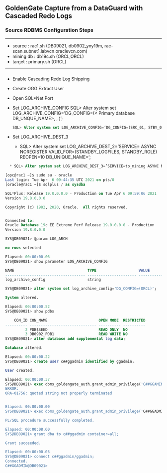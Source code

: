 ## GoldenGate Capture from a DataGuard with Cascaded Redo Logs
### Source RDBMS Configuration Steps

---
* source    : rac1.sh    (DB09021, db0902_yny19m, rac-scan.subnet1.labvcn.oraclevcn.com) 
* mining db : db19c.sh   (ORCL,ORCL)
* target    : primary.sh (ORCL) 
---

### 
* Enable Cascading Redo Log Shipping
* Create OGG Extract User
* Open SQL*Net Port
* Set LOG_ARCHIVE_CONFIG
  SQL> Alter system set LOG_ARCHIVE_CONFIG=’DG_CONFIG=(< Primary database DB_UNQUE_NAME>, <Standby database DB_UNIQUE_NAME>, <Mining database DB_UNIQUE_NAME>)’;
  
  ```sql
  SQL> Alter system set LOG_ARCHIVE_CONFIG=’DG_CONFIG=(SRC_01, STBY_02, MINING)’;
  ```
* Set LOG_ARCHIVE_DEST_3
  * SQL> Alter system set LOG_ARCHIVE_DEST_2=’SERVICE=<connect string for the mining database> ASYNC NOREGISTER VALID_FOR=(STANDBY_LOGFILES, STANDBY_ROLE) REOPEN=10 DB_UNIQUE_NAME=<db unique name of the mining server>’;

```sql
  * SQL> Alter system set LOG_ARCHIVE_DEST_3=’SERVICE=to_mining ASYNC NOREGISTER VALID_FOR=(STANDBY_LOGFILES, STANDBY_ROLE) REOPEN=10 DB_UNIQUE_NAME=mining’;
```
```sql
[opc@rac1 ~]$ sudo su - oracle
Last login: Tue Apr  6 09:44:35 UTC 2021 on pts/0
[oracle@rac1 ~]$ sqlplus / as sysdba

SQL*Plus: Release 19.0.0.0.0 - Production on Tue Apr 6 09:59:06 2021
Version 19.8.0.0.0

Copyright (c) 1982, 2020, Oracle.  All rights reserved.


Connected to:
Oracle Database 19c EE Extreme Perf Release 19.0.0.0.0 - Production
Version 19.8.0.0.0

SYS@DB09021> @param LOG_ARCH

no rows selected

Elapsed: 00:00:00.06
SYS@DB09021> show parameter LOG_ARCHIVE_CONFIG

NAME                                 TYPE                   VALUE
------------------------------------ ---------------------- ------------------------------
log_archive_config                   string

SYS@DB09021> alter system set log_archive_config='DG_CONFIG=(ORCL)';

System altered.

Elapsed: 00:00:00.52
SYS@DB09021> show pdbs

    CON_ID CON_NAME                       OPEN MODE  RESTRICTED
---------- ------------------------------ ---------- ----------
         2 PDB$SEED                       READ ONLY  NO
         3 DB0902_PDB1                    READ WRITE NO
SYS@DB09021> alter database add supplemental log data;

Database altered.

Elapsed: 00:00:00.22
SYS@DB09021> create user c##ggadmin identified by ggadmin;

User created.

Elapsed: 00:00:00.37
SYS@DB09021> exec dbms_goldengate_auth.grant_admin_privilege('C##GGAMIN, container='ALL');
ERROR:
ORA-01756: quoted string not properly terminated


Elapsed: 00:00:00.00
SYS@DB09021> exec dbms_goldengate_auth.grant_admin_privilege('C##GGADMIN',container=>'ALL');

PL/SQL procedure successfully completed.

Elapsed: 00:00:08.60
SYS@DB09021> grant dba to c##ggadmin container=all;

Grant succeeded.

Elapsed: 00:00:00.03
SYS@DB09021> connect c##ggadmin/ggadmin;
Connected.
C##GGADMIN@DB09021>

```
